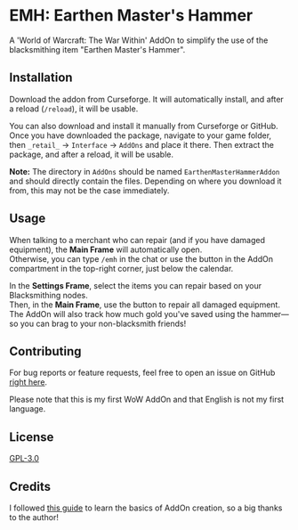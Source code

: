# EMH: Earthen Master's Hammer

A 'World of Warcraft: The War Within' AddOn to simplify the use of the blacksmithing item "Earthen Master's Hammer".

## Installation

Download the addon from Curseforge. It will automatically install, and after a reload (`/reload`), it will be usable.

You can also download and install it manually from Curseforge or GitHub. Once you have downloaded the package, navigate to your game folder, then `_retail_` -> `Interface` -> `AddOns` and place it there. Then extract the package, and after a reload, it will be usable.

**Note:** The directory in `AddOns` should be named `EarthenMasterHammerAddon` and should directly contain the files. Depending on where you download it from, this may not be the case immediately.

## Usage

When talking to a merchant who can repair (and if you have damaged equipment), the **Main Frame** will automatically open.  
Otherwise, you can type `/emh` in the chat or use the button in the AddOn compartment in the top-right corner, just below the calendar.

In the **Settings Frame**, select the items you can repair based on your Blacksmithing nodes.  
Then, in the **Main Frame**, use the button to repair all damaged equipment. The AddOn will also track how much gold you've saved using the hammer—so you can brag to your non-blacksmith friends!

## Contributing

For bug reports or feature requests, feel free to open an issue on GitHub [right here](https://github.com/Iryonis/EarthenMasterHammerAddon/issues).

Please note that this is my first WoW AddOn and that English is not my first language.

## License

[GPL-3.0](LICENSE)

## Credits

I followed [this guide](https://www.reddit.com/r/wowaddondev/comments/1cc2pia/creating_a_wow_addon_part_1_a_fresh_start/?rdt=36019) to learn the basics of AddOn creation, so a big thanks to the author!
